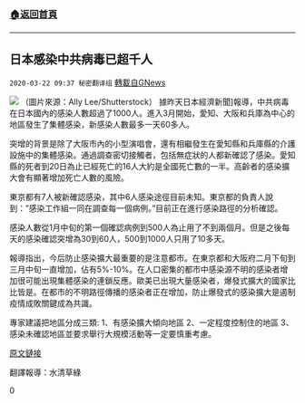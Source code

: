 ###  [:house:返回首頁](https://github.com/ourhimalayas/txt)
---

## 日本感染中共病毒已超千人
`2020-03-22 09:37 秘密翻译组` [轉載自GNews](https://gnews.org/zh-hant/148761/)

![](https://s3-ap-northeast-1.amazonaws.com/news.guo.offload.media/wp-content/uploads/2020/03/22093823/5e73c141c4854051dd59e6f6.jpeg) （圖片來源：Ally Lee/Shutterstock） 
據昨天日本經濟新聞]報導，中共病毒在日本國內的感染人數超過了1000人。進入3月開始，愛知、大阪和兵庫為中心的地區發生了集體感染，新感染人數最多一天60多人。

突增的背景是除了大阪市內的小型演唱會，還有相繼發生在愛知縣和兵庫縣的介護設施中的集體感染。通過調查密切接觸者，包括無症狀的人都新確認了感染。愛知縣的死者到20日為止已經死亡的16人大約是全國死亡數的一半。高齡者的感染擴大會有顯著增加死亡人數的風險。

東京都有7人被新確認感染，其中6人感染途徑目前未知。東京都的負責人說到：”感染工作組一同在調查每一個病例。”目前正在進行感染路徑的分析確認。

感染人數從1月中旬的第一個確認病例到500人為止用了不到兩個月。但是之後每天的感染確認突增為30到60人，500到1000人只用了10多天。

報導指出，今后防止感染擴大最重要的是注意都市。在東京都和大阪府二月下旬到三月中旬一直增加，佔有5%-10%。在人口密集的都市中感染源不明的感染者增加很可能出現集體感染的連鎖反應。歐美已出現大量感染者，爆發式擴大的國家比比皆是。在都市的不明路徑傳播的感染者正在增加，防止爆發式的感染擴大是遏制疫情成敗關鍵成為共識。

專家建議把地區分成三類: 
 1、有感染擴大傾向地區
 2、一定程度控制住的地區
 3、感染未確認地區並要求舉行大規模活動等一定要慎重考慮。

[原文鏈接](https://www.nikkei.com/article/DGXMZO57073800R20C20A3EA1000/)

翻譯報導：水清草綠

0
